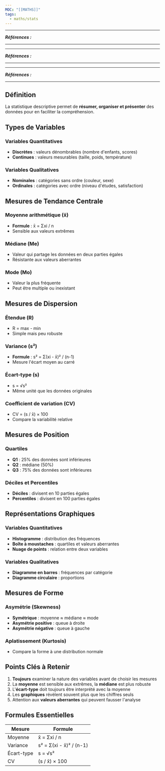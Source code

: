 ```yaml
---
MOC: "[[MATHS]]"
tags:
  - maths/stats
---
```



---
***Références :***

---

---
***Références :***

---
---
***Références :***

---




## Définition

La statistique descriptive permet de **résumer, organiser et présenter** des données pour en faciliter la compréhension.

## Types de Variables

### Variables Quantitatives

- **Discrètes** : valeurs dénombrables (nombre d'enfants, scores)
- **Continues** : valeurs mesurables (taille, poids, température)

### Variables Qualitatives

- **Nominales** : catégories sans ordre (couleur, sexe)
- **Ordinales** : catégories avec ordre (niveau d'études, satisfaction)

## Mesures de Tendance Centrale

### Moyenne arithmétique (x̄)

- **Formule** : x̄ = Σxi / n
- Sensible aux valeurs extrêmes

### Médiane (Me)

- Valeur qui partage les données en deux parties égales
- Résistante aux valeurs aberrantes

### Mode (Mo)

- Valeur la plus fréquente
- Peut être multiple ou inexistant

## Mesures de Dispersion

### Étendue (R)

- R = max - min
- Simple mais peu robuste

### Variance (s²)

- **Formule** : s² = Σ(xi - x̄)² / (n-1)
- Mesure l'écart moyen au carré

### Écart-type (s)

- s = √s²
- Même unité que les données originales

### Coefficient de variation (CV)

- CV = (s / x̄) × 100
- Compare la variabilité relative

## Mesures de Position

### Quartiles

- **Q1** : 25% des données sont inférieures
- **Q2** : médiane (50%)
- **Q3** : 75% des données sont inférieures

### Déciles et Percentiles

- **Déciles** : divisent en 10 parties égales
- **Percentiles** : divisent en 100 parties égales

## Représentations Graphiques

### Variables Quantitatives

- **Histogramme** : distribution des fréquences
- **Boîte à moustaches** : quartiles et valeurs aberrantes
- **Nuage de points** : relation entre deux variables

### Variables Qualitatives

- **Diagramme en barres** : fréquences par catégorie
- **Diagramme circulaire** : proportions

## Mesures de Forme

### Asymétrie (Skewness)

- **Symétrique** : moyenne ≈ médiane ≈ mode
- **Asymétrie positive** : queue à droite
- **Asymétrie négative** : queue à gauche

### Aplatissement (Kurtosis)

- Compare la forme à une distribution normale

## Points Clés à Retenir

1. **Toujours** examiner la nature des variables avant de choisir les mesures
2. La **moyenne** est sensible aux extrêmes, la **médiane** est plus robuste
3. L'**écart-type** doit toujours être interprété avec la moyenne
4. Les **graphiques** révèlent souvent plus que les chiffres seuls
5. Attention aux **valeurs aberrantes** qui peuvent fausser l'analyse

## Formules Essentielles

|Mesure|Formule|
|---|---|
|Moyenne|x̄ = Σxi / n|
|Variance|s² = Σ(xi - x̄)² / (n-1)|
|Écart-type|s = √s²|
|CV|(s / x̄) × 100|